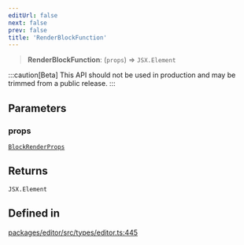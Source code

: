 ```yaml
---
editUrl: false
next: false
prev: false
title: 'RenderBlockFunction'
---
```


> **RenderBlockFunction**: (`props`) => `JSX.Element`

:::caution[Beta]
This API should not be used in production and may be trimmed from a public release.
:::

## Parameters

### props

[`BlockRenderProps`](/api/types/editor/interfaces/blockrenderprops/)

## Returns

`JSX.Element`

## Defined in

[packages/editor/src/types/editor.ts:445](https://github.com/portabletext/editor/blob/66b5022fc4919e0540c704fbecb8ab8f991c2439/packages/editor/src/types/editor.ts#L445)

